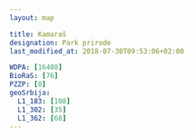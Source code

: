 ```yaml
---
layout: map

title: Kamaraš
designation: Park prirode
last_modified_at: 2018-07-30T09:53:06+02:00

WDPA: [16408]
BioRaS: [76]
PZZP: [8]
geoSrbija:
  L1_183: [108]
  L1_302: [35]
  L1_362: [68]
---
```

